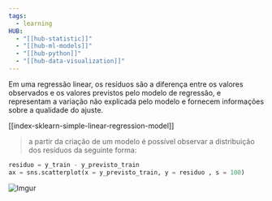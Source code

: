 ```yaml
---
tags:
  - learning
HUB:
  - "[[hub-statistic]]"
  - "[[hub-ml-models]]"
  - "[[hub-python]]"
  - "[[hub-data-visualization]]"
---
```

Em uma regressão linear, os resíduos são a diferença entre os valores observados e os valores previstos pelo modelo de regressão, e representam a variação não explicada pelo modelo e fornecem informações sobre a qualidade do ajuste.

[[index-sklearn-simple-linear-regression-model]]

> a partir da criação de um modelo é possível observar a distribuição dos resíduos da seguinte forma:

```python
residuo = y_train - y_previsto_train
ax = sns.scatterplot(x = y_previsto_train, y = residuo , s = 100)
```


![Imgur](https://i.imgur.com/OqX7UI5.png)

